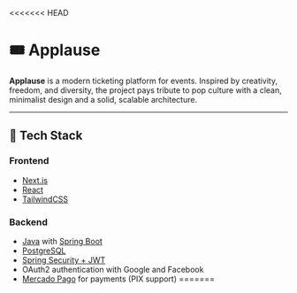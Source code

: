 <<<<<<< HEAD
# 🎟️ Applause

**Applause** is a modern ticketing platform for events. Inspired by creativity, freedom, and diversity, the project pays tribute to pop culture with a clean, minimalist design and a solid, scalable architecture.

---

## 🚀 Tech Stack

### Frontend
- [Next.js](https://nextjs.org/)
- [React](https://reactjs.org/)
- [TailwindCSS](https://tailwindcss.com/)

### Backend
- [Java](https://www.oracle.com/java/) with [Spring Boot](https://spring.io/projects/spring-boot)
- [PostgreSQL](https://www.postgresql.org/)
- [Spring Security + JWT](https://spring.io/projects/spring-security)
- OAuth2 authentication with Google and Facebook
- [Mercado Pago](https://www.mercadopago.com.br/) for payments (PIX support)
=======
